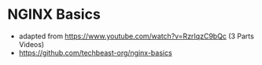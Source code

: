 # NGINX Basics
- adapted from https://www.youtube.com/watch?v=RzrIqzC9bQc (3 Parts Videos)
- https://github.com/techbeast-org/nginx-basics
